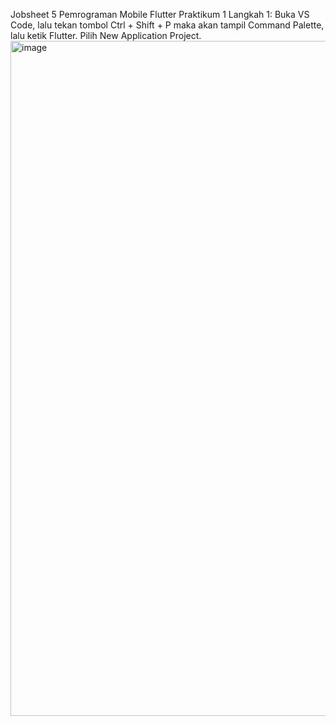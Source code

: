 Jobsheet 5 Pemrograman Mobile Flutter
Praktikum 1
Langkah 1:
Buka VS Code, lalu tekan tombol Ctrl + Shift + P maka akan tampil Command Palette, lalu ketik Flutter. Pilih New Application Project.
<img width="1920" height="1080" alt="image" src="https://github.com/user-attachments/assets/ab2d995e-590a-4caf-95c6-03242c90a370" />
